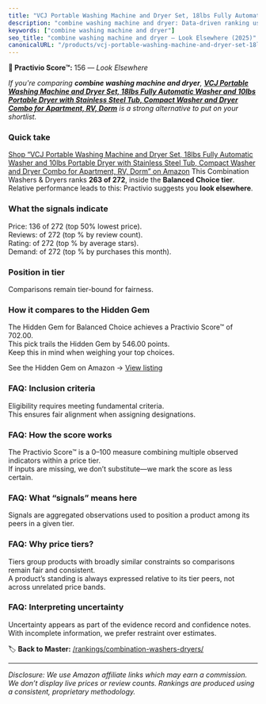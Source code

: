 ```yaml
---
title: "VCJ Portable Washing Machine and Dryer Set, 18lbs Fully Automatic Washer and 10lbs Portable Dryer with Stainless Steel Tub, Compact Washer and Dryer Combo for Apartment, RV, Dorm"
description: "combine washing machine and dryer: Data-driven ranking using the Practivio Score™. Positioned by quality, value, demand, findability, momentum."
keywords: ["combine washing machine and dryer"]
seo_title: "combine washing machine and dryer — Look Elsewhere (2025)"
canonicalURL: "/products/vcj-portable-washing-machine-and-dryer-set-18lbs-fully-automatic-washer-and-10lbs-portable-dryer-with-stainless-steel-tub-compact-washer-and-dryer-combo-for-apartment-rv-dorm-B0F3VKSZZF/"
---
```


**🚫 Practivio Score™:** 156 — _Look Elsewhere_


*If you're comparing **combine washing machine and dryer**, **[VCJ Portable Washing Machine and Dryer Set, 18lbs Fully Automatic Washer and 10lbs Portable Dryer with Stainless Steel Tub, Compact Washer and Dryer Combo for Apartment, RV, Dorm](https://www.amazon.com/dp/B0F3VKSZZF?tag=practivio-20)** is a strong alternative to put on your shortlist.*
### Quick take
[Shop “VCJ Portable Washing Machine and Dryer Set, 18lbs Fully Automatic Washer and 10lbs Portable Dryer with Stainless Steel Tub, Compact Washer and Dryer Combo for Apartment, RV, Dorm” on Amazon](https://www.amazon.com/dp/B0F3VKSZZF?tag=practivio-20)
This Combination Washers & Dryers ranks **263 of 272**, inside the **Balanced Choice tier**.  
Relative performance leads to this: Practivio suggests you **look elsewhere**.

### What the signals indicate
Price: 136 of 272 (top 50% lowest price).  
Reviews:  of 272 (top % by review count).  
Rating:  of 272 (top % by average stars).  
Demand:  of 272 (top % by purchases this month).

### Position in tier
Comparisons remain tier-bound for fairness.

### How it compares to the Hidden Gem
The Hidden Gem for Balanced Choice achieves a Practivio Score™ of 702.00.  
This pick trails the Hidden Gem by 546.00 points.  
Keep this in mind when weighing your top choices.  

See the Hidden Gem on Amazon → [View listing](https://www.amazon.com/dp/B0D4282T95?tag=practivio-20)

### FAQ: Inclusion criteria
Eligibility requires meeting fundamental criteria.  
This ensures fair alignment when assigning designations.

### FAQ: How the score works
The Practivio Score™ is a 0–100 measure combining multiple observed indicators within a price tier.  
If inputs are missing, we don’t substitute—we mark the score as less certain.

### FAQ: What “signals” means here
Signals are aggregated observations used to position a product among its peers in a given tier.

### FAQ: Why price tiers?
Tiers group products with broadly similar constraints so comparisons remain fair and consistent.  
A product’s standing is always expressed relative to its tier peers, not across unrelated price bands.

### FAQ: Interpreting uncertainty
Uncertainty appears as part of the evidence record and confidence notes.  
With incomplete information, we prefer restraint over estimates.


🏷️ **Back to Master:** [/rankings/combination-washers-dryers/](/rankings/combination-washers-dryers/)

---
_Disclosure: We use Amazon affiliate links which may earn a commission. We don’t display live prices or review counts. Rankings are produced using a consistent, proprietary methodology._
